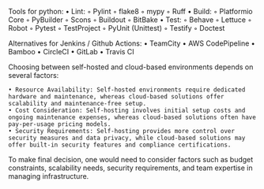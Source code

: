 Tools for python:
    • Lint:
        ◦ Pylint
        ◦ flake8
        ◦ mypy
        ◦ Ruff
    • Build:
        ◦ Platformio Core
        ◦ PyBuilder
        ◦ Scons
        ◦ Buildout
        ◦ BitBake
    • Test:
        ◦ Behave
        ◦ Lettuce 
        ◦ Robot
        ◦ Pytest
        ◦ TestProject
        ◦ PyUnit (Unittest)
        ◦ Testify
        ◦ Doctest

Alternatives for Jenkins / Github Actions:
    • TeamCity
    • AWS CodePipeline
    • Bamboo
    • CircleCI
    • GitLab
    • Travis CI


Choosing between self-hosted and cloud-based environments depends on several factors:

    • Resource Availability: Self-hosted environments require dedicated hardware and maintenance, whereas cloud-based solutions offer scalability and maintenance-free setup.
    • Cost Consideration: Self-hosting involves initial setup costs and ongoing maintenance expenses, whereas cloud-based solutions often have pay-per-usage pricing models.
    • Security Requirements: Self-hosting provides more control over security measures and data privacy, while cloud-based solutions may offer built-in security features and compliance certifications.

To make final decision, one would need to consider factors such as budget constraints, scalability needs, security requirements, and team expertise in managing infrastructure.